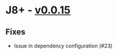 # J8+ - [v0.0.15](https://github.com/Kevin-Lee/j8plus/issues?q=milestone%3A0.0.15+is%3Aclosed)

## Fixes
* Issue in dependency configuration (#23)
